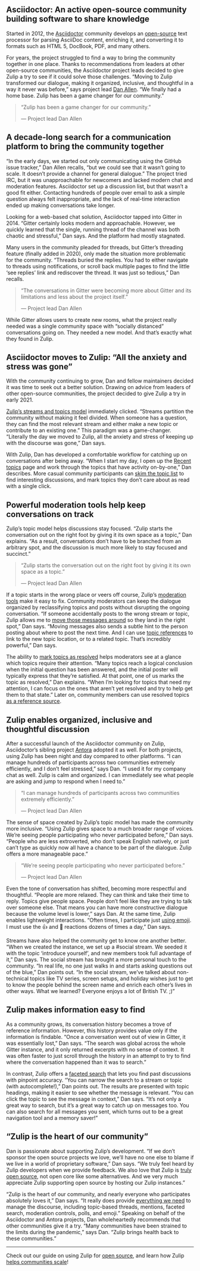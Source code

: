 ## Asciidoctor: An active open-source community building software to share knowledge

Started in 2012, the [Asciidoctor](https://asciidoctor.org) community develops
an [open-source](https://github.com/asciidoctor) text processor for parsing
AsciiDoc content, enriching it, and converting it to formats such as HTML 5,
DocBook, PDF, and many others.

For years, the project struggled to find a way to bring the community together
in one place. Thanks to recommendations from leaders at other open-source
communities, the Asciidoctor project leads decided to give Zulip a try to see if
it could solve those challenges. “Moving to Zulip transformed our dialogue,
making it organized, inclusive, and thoughtful in a way it never was before,”
says project lead [Dan Allen](https://github.com/mojavelinux). “We finally had a
home base. Zulip has been a game changer for our community.”


> “Zulip has been a game changer for our community.”
>
> — Project lead Dan Allen


## A decade-long search for a communication platform to bring the community together

“In the early days, we started out only communicating using the GitHub issue
tracker,” Dan Allen recalls, “but we could see that it wasn’t going to scale. It
doesn’t provide a channel for general dialogue.” The project tried IRC, but it
was unapproachable for newcomers and lacked modern chat and moderation features.
Asciidoctor set up a discussion list, but that wasn’t a good fit either.
Contacting hundreds of people over email to ask a simple question always felt
inappropriate, and the lack of real-time interaction ended up making
conversations take longer.

Looking for a web-based chat solution, Asciidoctor tapped into Gitter in 2014.
“Gitter certainly looks modern and approachable. However, we quickly learned
that the single, running thread of the channel was both chaotic and stressful,”
Dan says. And the platform had mostly stagnated.

Many users in the community pleaded for threads, but Gitter’s threading feature
(finally added in 2020), only made the situation more problematic for the
community. “Threads buried the replies. You had to either navigate to threads
using notifications, or scroll back multiple pages to find the little ‘see
replies’ link and rediscover the thread. It was just so tedious,” Dan recalls.


> “The conversations in Gitter were becoming more about Gitter and its
> limitations and less about the project itself.”
>
> — Project lead Dan Allen

While Gitter allows users to create new rooms, what the project really needed
was a single community space with “socially distanced” conversations going on.
They needed a new model. And that’s exactly what they found in Zulip.


## Asciidoctor moves to Zulip: “All the anxiety and stress was gone”

With the community continuing to grow, Dan and fellow maintainers decided it was
time to seek out a better solution. Drawing on advice from leaders of other
open-source communities, the project decided to give Zulip a try in early 2021.

[Zulip’s streams and topics model](/why-zulip/) immediately clicked. “Streams
partition the community without making it feel divided. When someone has a
question, they can find the most relevant stream and either make a new topic or
contribute to an existing one.” This paradigm was a game-changer. “Literally the
day we moved to Zulip, all the anxiety and stress of keeping up with the
discourse was gone,” Dan says.

With Zulip, Dan has developed a comfortable workflow for catching up on
conversations after being away. “When I start my day, I open up the [Recent
topics](/help/recent-conversations) page and work through the topics that have
activity on-by-one,” Dan describes. More casual community participants can [skim
the topic list](/help/reading-strategies) to find interesting discussions, and
mark topics they don’t care about as read with a single click.


## Powerful moderation tools help keep conversations on track

Zulip’s topic model helps discussions stay focused. “Zulip starts the
conversation out on the right foot by giving it its own space as a topic,” Dan
explains. “As a result, conversations don’t have to be branched from an
arbitrary spot, and the discussion is much more likely to stay focused and
succinct.”

> “Zulip starts the conversation out on the right foot by giving it its own
> space as a topic.”
>
> — Project lead Dan Allen

If a topic starts in the wrong place or veers off course, Zulip’s [moderation
tools](/help/moderating-open-organizations) make it easy to fix. Community
moderators can keep the dialogue organized by reclassifying topics and posts
without disrupting the ongoing conversation. “If someone accidentally posts to
the wrong stream or topic, Zulip allows me to [move those messages
around](/help/move-content-to-another-stream) so they land in the right spot,”
Dan says. “Moving messages also sends a subtle hint to the person posting about
where to post the next time. And I can use [topic
references](/help/link-to-a-message-or-conversation#link-to-a-stream-or-topic-within-zulip)
to link to the new topic location, or to a related topic. That’s incredibly
powerful,” Dan says.

The ability to [mark topics as resolved](/help/resolve-a-topic) helps moderators
see at a glance which topics require their attention. “Many topics reach a
logical conclusion when the initial question has been answered, and the initial
poster will typically express that they’re satisfied. At that point, one of us
marks the topic as resolved,” Dan explains. “When I’m looking for topics that
need my attention, I can focus on the ones that aren’t yet resolved and try to
help get them to that state.” Later on, community members can use resolved
topics [as a reference source](#zulip-makes-information-easy-to-find).


## Zulip enables organized, inclusive and thoughtful discussion

After a successful launch of the Asciidoctor community on Zulip, Asciidoctor’s
sibling project [Antora](https://antora.org) adopted it as well. For both
projects, using Zulip has been night and day compared to other platforms. “I can
manage hundreds of participants across two communities extremely efficiently,
and I don’t feel stressed,” says Dan. “I used it for my company chat as well.
Zulip is calm and organized. I can immediately see what people are asking
and jump to respond when I need to.”

> “I can manage hundreds of participants across two communities extremely
> efficiently.”
>
> — Project lead Dan Allen

The sense of space created by Zulip’s topic model has made the community more
inclusive. “Using Zulip gives space to a much broader range of voices.
We’re seeing people participating who never participated before,” Dan says.
“People who are less extroverted, who don’t speak English natively, or just
can’t type as quickly now all have a chance to be part of the dialogue. Zulip
offers a more manageable pace.”

> “We’re seeing people participating who never participated before.”
>
> — Project lead Dan Allen

Even the tone of conversation has shifted, becoming more respectful and
thoughtful. “People are more relaxed. They can think and take their time to
reply. Topics give people space. People don’t feel like they are trying to talk
over someone else. That means you can have more constructive dialogue because
the volume level is lower,” says Dan. At the same time, Zulip enables
lightweight interactions. “Often times, I participate just [using
emoji](/help/emoji-reactions). I must use the 👍 and 🎉 reactions dozens of
times a day,” Dan says.

Streams have also helped the community get to know one another better. “When we
created the instance, we set up a #social stream. We seeded it with the topic
‘introduce yourself’, and new members took full advantage of it,” Dan says. The
social stream has brought a more personal touch to the community. “In real life,
no one just walks in and starts asking questions out of the blue,” Dan points
out. “In the social stream, we’ve talked about non-technical topics like TV
series, screen setups, and holiday wishes just to get to know the people behind
the screen name and enrich each other’s lives in other ways. What we learned?
Everyone enjoys a lot of British TV. ;)”


## Zulip makes information easy to find

As a community grows, its conversation history becomes a trove of reference
information. However, this history provides value only if the information is
findable. “Once a conversation went out of view in Gitter, it was essentially
lost,” Dan says. “The search was global across the whole Gitter instance, and it
only returned excerpts with no sense of context. It was often faster to just
scroll through the history in an attempt to try to find where the conversation
happened than it was to search.”

In contrast, Zulip offers a [faceted search](/help/search-for-messages) that
lets you find past discussions with pinpoint accuracy. “You can narrow the
search to a stream or topic (with autocomplete!),” Dan points out. The results
are presented with topic headings, making it easier to see whether the message
is relevant. “You can click the topic to see the message in context,” Dan says.
“It’s not only a great way to search, but it’s a great way to catch up on
messages too. You can also search for all messages you sent, which turns out to
be a great navigation tool and a memory saver!”


## “Zulip is the heart of our community”

Dan is passionate about supporting Zulip’s development. “If we don’t sponsor the
open source projects we love, we’ll have no one else to blame if we live in a
world of proprietary software,” Dan says. “We truly feel heard by Zulip
developers when we provide feedback. We also love that Zulip is [truly open
source](https://blog.zulip.com/2021/04/28/why-zulip-is-on-github-sponsors/), not
open core like some alternatives. And we very much appreciate Zulip supporting
open source by hosting our Zulip instances.”

“Zulip is the heart of our community, and nearly everyone who participates
absolutely loves it,” Dan says. “It really does provide [everything we
need](/features) to manage the discourse, including topic-based threads,
mentions, faceted search, moderation controls, polls, and emoji.” Speaking on
behalf of the Asciidoctor and Antora projects, Dan wholeheartedly recommends
that other communities give it a try. “Many communities have been strained to
the limits during the pandemic,” says Dan. “Zulip brings health back to these
communities.”

---

Check out our guide on using Zulip for [open source](/for/open-source), and
learn how Zulip [helps communities scale](/for/communities)!
